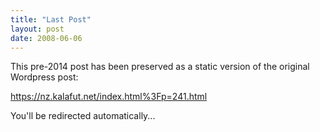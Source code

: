 ```yaml
---
title: "Last Post"
layout: post
date: 2008-06-06
---
```


This pre-2014 post has been preserved as a static version of the original Wordpress post:

https://nz.kalafut.net/index.html%3Fp=241.html

You'll be redirected automatically...

<head>
  <meta http-equiv="refresh" content="5;url=https://nz.kalafut.net/index.html%3Fp=241.html">
</head>

